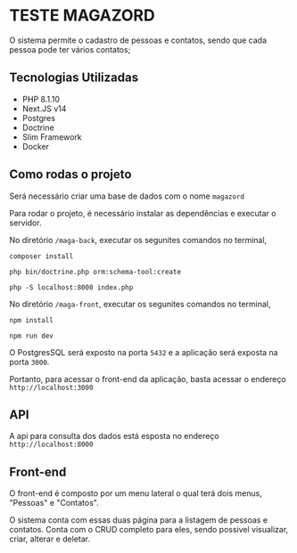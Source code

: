 # TESTE MAGAZORD

O sistema permite o cadastro de pessoas e contatos, sendo que cada pessoa pode ter vários contatos;

## Tecnologias Utilizadas
- PHP 8.1.10
- Next.JS v14
- Postgres
- Doctrine
- Slim Framework
- Docker

## Como rodas o projeto

Será necessário criar uma base de dados com o nome `magazord`

Para rodar o projeto, é necessário instalar as dependências e executar o servidor.

No diretório `/maga-back`, executar os segunites comandos no terminal,
```
composer install
```
```
php bin/doctrine.php orm:schema-tool:create
```
```
php -S localhost:8000 index.php
```

No diretório `/maga-front`, executar os segunites comandos no terminal,
```
npm install
```
```
npm run dev
```

O PostgresSQL será exposto na porta `5432` e a aplicação será exposta na porta `3000`.

Portanto, para acessar o front-end da aplicação, basta acessar o endereço
`http://localhost:3000`


## API

A api para consulta dos dados está esposta no endereço `http://localhost:8000`

## Front-end

O front-end é composto por um menu lateral o qual terá dois menus, "Pessoas" e "Contatos".

O sistema conta com essas duas página para a listagem de pessoas e contatos.
Conta com o CRUD completo para eles, sendo possivel visualizar, criar, alterar e deletar.